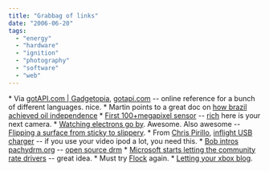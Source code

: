 ```yaml
---
title: "Grabbag of links"
date: "2006-06-20"
tags: 
  - "energy"
  - "hardware"
  - "ignition"
  - "photography"
  - "software"
  - "web"
---
```


\* Via [gotAPI.com | Gadgetopia](http://www.gadgetopia.com/post/5365 "gotAPI.com | Gadgetopia"), [gotapi.com](http://www.gotapi.com) -- online reference for a bunch of different languages. nice. \* Martin points to a great doc on [how brazil achieved oil independence](http://www.martinandalex.com/blog/archives/2006/06/how_did_brazil.html) \* [First 100+megapixel sensor](http://www.physorg.com/news70006150.html) -- [rich](http://www.tongfamily.com) here is your next camera. \* [Watching electrons go by](http://www.physorg.com/news69934210.html). Awesome. Also awesome -- [Flipping a surface from sticky to slippery](http://www.physorg.com/news69933396.html). \* From [Chris Pirillo](http://chris.pirillo.com/2006/06/16/usb-charger-for-airplanes/), [inflight USB charger](http://www.inflightpower.com/products.asp) -- if you use your video ipod a lot, you need this. \* [Bob intros pachydrm.org](http://www.bobsplanet.com/serendipity/index.php?/archives/59-pachydrm.org.html) -- [open source drm](http://pachydrm.org/) \* [Microsoft starts letting the community rate drivers](http://arstechnica.com/news.ars/post/20060614-7054.html) -- great idea. \* Must try [Flock](http://thomashawk.com/2006/06/flock-rocks.html) again. \* [Letting your xbox blog](http://www.gadgetopia.com/post/5342).
